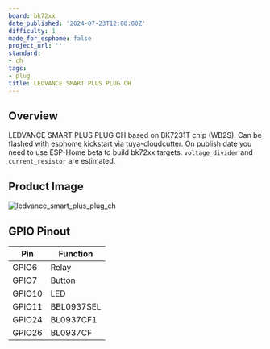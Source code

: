 ```yaml
---
board: bk72xx
date_published: '2024-07-23T12:00:00Z'
difficulty: 1
made_for_esphome: false
project_url: ''
standard:
- ch
tags:
- plug
title: LEDVANCE SMART PLUS PLUG CH
---
```


## Overview

LEDVANCE SMART PLUS PLUG CH based on BK7231T chip (WB2S).
Can be flashed with esphome kickstart via tuya-cloudcutter.
On publish date you need to use ESP-Home beta to build bk72xx targets.
`voltage_divider` and `current_resistor` are estimated.

## Product Image

![ledvance_smart_plus_plug_ch](image.webp)

## GPIO Pinout

| Pin     | Function                           |
| ------- | ---------------------------------- |
| GPIO6   | Relay                              |
| GPIO7   | Button                             |
| GPIO10  | LED                                |
| GPIO11  | BBL0937SEL                         |
| GPIO24  | BL0937CF1                          |
| GPIO26  | BL0937CF                           |